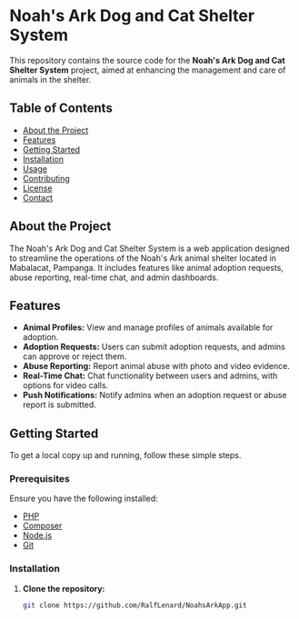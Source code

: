 # Noah's Ark Dog and Cat Shelter System

This repository contains the source code for the **Noah's Ark Dog and Cat Shelter System** project, aimed at enhancing the management and care of animals in the shelter.

## Table of Contents

- [About the Project](#about-the-project)
- [Features](#features)
- [Getting Started](#getting-started)
- [Installation](#installation)
- [Usage](#usage)
- [Contributing](#contributing)
- [License](#license)
- [Contact](#contact)

## About the Project

The Noah's Ark Dog and Cat Shelter System is a web application designed to streamline the operations of the Noah's Ark animal shelter located in Mabalacat, Pampanga. It includes features like animal adoption requests, abuse reporting, real-time chat, and admin dashboards.

## Features

- **Animal Profiles:** View and manage profiles of animals available for adoption.
- **Adoption Requests:** Users can submit adoption requests, and admins can approve or reject them.
- **Abuse Reporting:** Report animal abuse with photo and video evidence.
- **Real-Time Chat:** Chat functionality between users and admins, with options for video calls.
- **Push Notifications:** Notify admins when an adoption request or abuse report is submitted.

## Getting Started

To get a local copy up and running, follow these simple steps.

### Prerequisites

Ensure you have the following installed:

- [PHP](https://www.php.net/downloads.php)
- [Composer](https://getcomposer.org/download/)
- [Node.js](https://nodejs.org/en/download/)
- [Git](https://git-scm.com/)

### Installation

1. **Clone the repository:**

   ```bash
   git clone https://github.com/RalfLenard/NoahsArkApp.git
